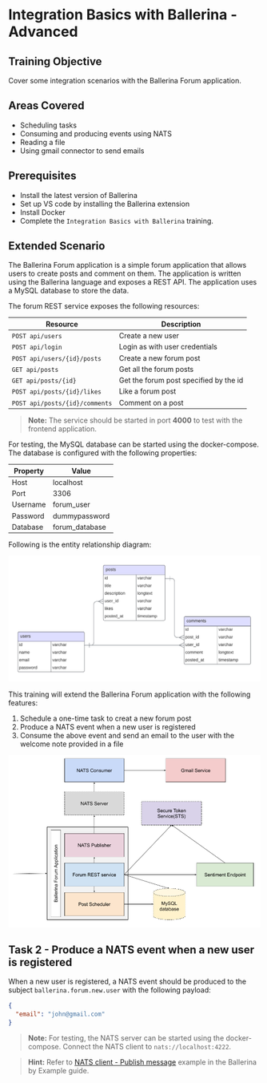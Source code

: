 # Integration Basics with Ballerina - Advanced

## Training Objective

Cover some integration scenarios with the Ballerina Forum application.

## Areas Covered

- Scheduling tasks
- Consuming and producing events using NATS
- Reading a file
- Using gmail connector to send emails

## Prerequisites

- Install the latest version of Ballerina
- Set up VS code by installing the Ballerina extension
- Install Docker
- Complete the `Integration Basics with Ballerina` training.

## Extended Scenario

The Ballerina Forum application is a simple forum application that allows users to create posts and comment on them. The application is written using the Ballerina language and exposes a REST API. The application uses a MySQL database to store the data.

The forum REST service exposes the following resources:

| Resource                       | Description                            |
|--------------------------------|----------------------------------------|
| `POST api/users`               | Create a new user                      |
| `POST api/login`               | Login as with user credentials         |
| `POST api/users/{id}/posts`    | Create a new forum post                |
| `GET api/posts`                | Get all the forum posts                |
| `GET api/posts/{id}`           | Get the forum post specified by the id |
| `POST api/posts/{id}/likes`    | Like a forum post                      |
| `POST api/posts/{id}/comments` | Comment on a post                      |

> **Note:** The service should be started in port **4000** to test with the frontend application.

For testing, the MySQL database can be started using the docker-compose. The database is configured with the following properties:

| Property | Value          |
|----------|----------------|
| Host     | localhost      |
| Port     | 3306           |
| Username | forum_user     |
| Password | dummypassword  |
| Database | forum_database |

Following is the entity relationship diagram:

![Entity Relationship Diagram](images/bal-forum-erd.png)

This training will extend the Ballerina Forum application with the following features:

1. Schedule a one-time task to creat a new forum post
2. Produce a NATS event when a new user is registered
3. Consume the above event and send an email to the user with the welcome note provided in a file

![Component Diagram](images/bal-forum.png)

## Task 2 - Produce a NATS event when a new user is registered

When a new user is registered, a NATS event should be produced to the subject `ballerina.forum.new.user` with the following payload:

```json
{
  "email": "john@gmail.com"
} 
```

> **Note:** For testing, the NATS server can be started using the docker-compose. Connect the NATS client to `nats://localhost:4222`.

> **Hint:** Refer to [NATS client - Publish message](https://ballerina.io/learn/by-example/nats-basic-pub/) example in the Ballerina by Example guide.
